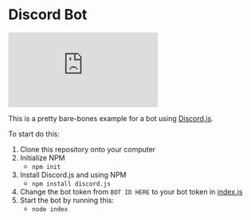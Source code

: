 # Discord Bot

![npm](https://img.shields.io/npm/v/discord.js?label=discord.js&style=flat-square) 

This is a pretty bare-bones example for a bot using [Discord.js](https://discord.js.org).

To start do this:
1. Clone this repository onto your computer
2. Initialize NPM
	* `npm init`
3. Install Discord.js and using NPM
	* `npm install discord.js`
4. Change the bot token from `BOT ID HERE` to your bot token in [index.js](./index.js)
5. Start the bot by running this:
	* `node index`